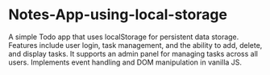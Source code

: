 # Notes-App-using-local-storage
A simple Todo app that uses localStorage for persistent data storage. Features include user login, task management, and the ability to add, delete, and display tasks. It supports an admin panel for managing tasks across all users. Implements event handling and DOM manipulation in vanilla JS.
